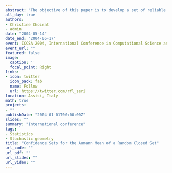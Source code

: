 ```yaml
---
abstract: "The objective of this paper is to develop a set of reliable methods to build confidence sets for the Aumann mean of a random closed set estimated through the Minkowski empirical mean. In order to do so, we introduce a procedure to build a confidence set based on Weil's result for the Hausdorff distance between the empirical and the Aumann means; then, we introduce a new procedure based on the support function."
all_day: true
authors:
- Christine Choirat
- admin
date: "2004-05-14"
date_end: "2004-05-17"
event: ICCSA 2004, International Conference in Computational Science and its Applications
event_url: ""
featured: false
image:
  caption: ''
  focal_point: Right
links:
- icon: twitter
  icon_pack: fab
  name: Follow
  url: https://twitter.com/rfl_seri
location: Assisi, Italy
math: true
projects:
- ""
publishDate: "2004-01-01T00:00:00Z"
slides: ""
summary: "International conference"
tags:
- Statistics
- Stochastic geometry
title: "Confidence Sets for the Aumann Mean of a Random Closed Set"
url_code: ""
url_pdf: ""
url_slides: ""
url_video: ""
---
```

